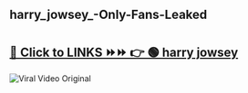 
 ## harry_jowsey_-Only-Fans-Leaked

# <h2><a href="https://clipsfans.com/harry_jowsey_&ref=git">🔗 Click to LINKS ⏩⏩ 👉 🟢 harry jowsey  </a></h2>

<a href="https://clipsfans.com/harry_jowsey_&ref=git" rel="nofollow" data-target="animated-image.originalLink"><img src="https://i.ibb.co.com/xMMVF88/686577567.gif" alt="Viral Video Original" style="max-width: 100%; display: inline-block;" data-target="animated-image.originalImage"></a>
